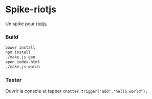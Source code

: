 Spike-riotjs
============

Un spike pour [riotjs](https://muut.com/riotjs)

### Build

``` sh
bower install
npm install
./make.js gen
open index.html
./make.js watch
```

### Tester

Ouvrir la console et tapper `chatter.trigger("add","hello world");`
